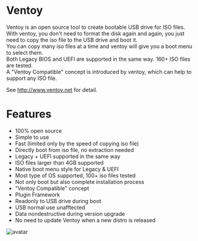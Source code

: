 # Ventoy
Ventoy is an open source tool to create bootable USB drive for ISO files.   
With ventoy, you don't need to format the disk again and again, you just need to copy the iso file to the USB drive and boot it.   
You can copy many iso files at a time and ventoy will give you a boot menu to select them.  
Both Legacy BIOS and UEFI are supported in the same way. 160+ ISO files are tested.  
A "Ventoy Compatible" concept is introduced by ventoy, which can help to support any ISO file.  

See http://www.ventoy.net for detail.

# Features
* 100% open source
* Simple to use
* Fast (limited only by the speed of copying iso file)
* Directly boot from iso file, no extraction needed
* Legacy + UEFI supported in the same way
* ISO files larger than 4GB supported
* Native boot menu style for Legacy & UEFI
* Most type of OS supported, 100+ iso files tested
* Not only boot but also complete installation process
* "Ventoy Compatible" concept
* Plugin Framework
* Readonly to USB drive during boot
* USB normal use unafftected
* Data nondestructive during version upgrade
* No need to update Ventoy when a new distro is released

![avatar](http://www.ventoy.net/static/img/screen/screen_uefi.png)
